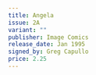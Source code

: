 ```yaml
---
title: Angela
issue: 2A
variant: ""
publisher: Image Comics
release_date: Jan 1995
signed_by: Greg Capullo
price: 2.25
---
```

